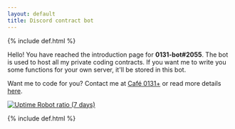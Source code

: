 ```yaml
---
layout: default
title: Discord contract bot
---
```

{% include def.html %}

Hello! You have reached the introduction page for **0131-bot#2055**. The bot is used to host all my private coding contracts. If you want me to write you some functions for your own server, it'll be stored in this bot.

Want me to code for you? Contact me at [Café 0131+](https://discord.io/0131) or read more details [here](https://austinhuang.me/services).

[![Uptime Robot ratio (7 days)](https://img.shields.io/uptimerobot/ratio/7/m779261772-3308bb71700cb6d0fb2c4d4e.svg)](https://status.austinhuang.me)

{% include def.html %}
